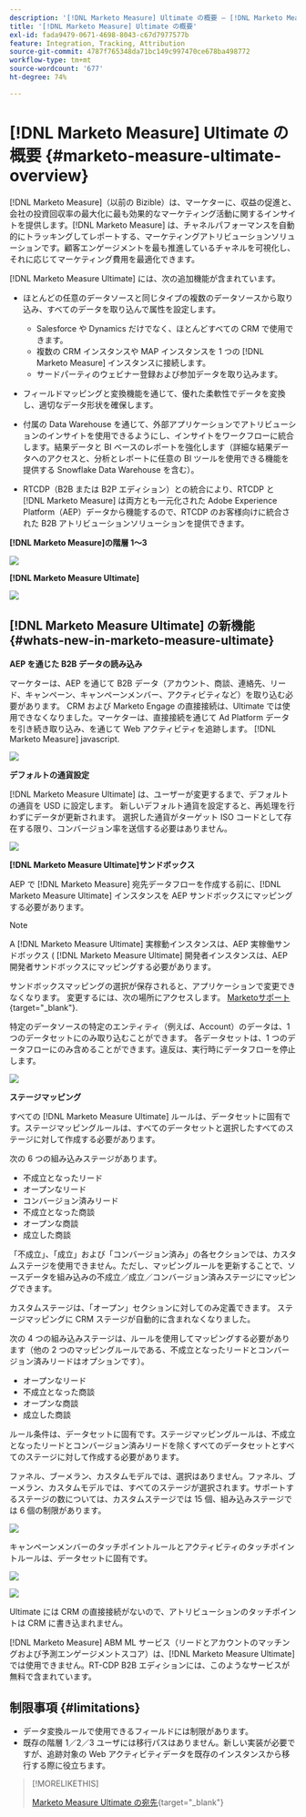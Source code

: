 ```yaml
---
description: '[!DNL Marketo Measure] Ultimate の概要 — [!DNL Marketo Measure]'
title: '[!DNL Marketo Measure] Ultimate の概要'
exl-id: fada9479-0671-4698-8043-c67d7977577b
feature: Integration, Tracking, Attribution
source-git-commit: 4787f765348da71bc149c997470ce678ba498772
workflow-type: tm+mt
source-wordcount: '677'
ht-degree: 74%

---
```


# [!DNL Marketo Measure] Ultimate の概要 {#marketo-measure-ultimate-overview}

[!DNL Marketo Measure]（以前の Bizible）は、マーケターに、収益の促進と、会社の投資回収率の最大化に最も効果的なマーケティング活動に関するインサイトを提供します。[!DNL Marketo Measure] は、チャネルパフォーマンスを自動的にトラッキングしてレポートする、マーケティングアトリビューションソリューションです。顧客エンゲージメントを最も推進しているチャネルを可視化し、それに応じてマーケティング費用を最適化できます。

[!DNL Marketo Measure Ultimate] には、次の追加機能が含まれています。

* ほとんどの任意のデータソースと同じタイプの複数のデータソースから取り込み、すべてのデータを取り込んで属性を設定します。
   * Salesforce や Dynamics だけでなく、ほとんどすべての CRM で使用できます。
   * 複数の CRM インスタンスや MAP インスタンスを 1 つの [!DNL Marketo Measure] インスタンスに接続します。
   * サードパーティのウェビナー登録および参加データを取り込みます。

* フィールドマッピングと変換機能を通じて、優れた柔軟性でデータを変換し、適切なデータ形状を確保します。

* 付属の Data Warehouse を通じて、外部アプリケーションでアトリビューションのインサイトを使用できるようにし、インサイトをワークフローに統合します。結果データと BI ベースのレポートを強化します（詳細な結果データへのアクセスと、分析とレポートに任意の BI ツールを使用できる機能を提供する Snowflake Data Warehouse を含む）。

* RTCDP（B2B または B2P エディション）との統合により、RTCDP と [!DNL Marketo Measure] は両方とも一元化された Adobe Experience Platform（AEP）データから機能するので、RTCDP のお客様向けに統合された B2B アトリビューションソリューションを提供できます。

**[!DNL Marketo Measure]の階層 1～3**

![](assets/marketo-measure-ultimate-overview-1.png)

**[!DNL Marketo Measure Ultimate]**

![](assets/marketo-measure-ultimate-overview-2.png)

## [!DNL Marketo Measure Ultimate] の新機能 {#whats-new-in-marketo-measure-ultimate}

**AEP を通じた B2B データの読み込み**

マーケターは、AEP を通じて B2B データ（アカウント、商談、連絡先、リード、キャンペーン、キャンペーンメンバー、アクティビティなど）を取り込む必要があります。 CRM および Marketo Engage の直接接続は、Ultimate では使用できなくなりました。マーケターは、直接接続を通じて Ad Platform データを引き続き取り込み、を通じて Web アクティビティを追跡します。 [!DNL Marketo Measure] javascript.

![](assets/marketo-measure-ultimate-overview-3.png)

**デフォルトの通貨設定**

[!DNL Marketo Measure Ultimate] は、ユーザーが変更するまで、デフォルトの通貨を USD に設定します。 新しいデフォルト通貨を設定すると、再処理を行わずにデータが更新されます。 選択した通貨がターゲット ISO コードとして存在する限り、コンバージョン率を送信する必要はありません。

![](assets/marketo-measure-ultimate-overview-4.png)

**[!DNL Marketo Measure Ultimate]サンドボックス**

AEP で [!DNL Marketo Measure] 宛先データフローを作成する前に、[!DNL Marketo Measure Ultimate] インスタンスを AEP サンドボックスにマッピングする必要があります。

>[!NOTE]
>
>A [!DNL Marketo Measure Ultimate] 実稼動インスタンスは、AEP 実稼働サンドボックス ( [!DNL Marketo Measure Ultimate] 開発者インスタンスは、AEP 開発者サンドボックスにマッピングする必要があります。

サンドボックスマッピングの選択が保存されると、アプリケーションで変更できなくなります。 変更するには、次の場所にアクセスします。 [Marketoサポート](https://nation.marketo.com/t5/support/ct-p/Support){target="_blank"}.

特定のデータソースの特定のエンティティ（例えば、Account）のデータは、1 つのデータセットにのみ取り込むことができます。 各データセットは、1 つのデータフローにのみ含めることができます。違反は、実行時にデータフローを停止します。

![](assets/marketo-measure-ultimate-overview-5.png)

**ステージマッピング**

すべての [!DNL Marketo Measure Ultimate] ルールは、データセットに固有です。ステージマッピングルールは、すべてのデータセットと選択したすべてのステージに対して作成する必要があります。

次の 6 つの組み込みステージがあります。

* 不成立となったリード
* オープンなリード
* コンバージョン済みリード
* 不成立となった商談
* オープンな商談
* 成立した商談

「不成立」、「成立」および「コンバージョン済み」の各セクションでは、カスタムステージを使用できません。ただし、マッピングルールを更新することで、ソースデータを組み込みの不成立／成立／コンバージョン済みステージにマッピングできます。

カスタムステージは、「オープン」セクションに対してのみ定義できます。
ステージマッピングに CRM ステージが自動的に含まれなくなりました。

次の 4 つの組み込みステージは、ルールを使用してマッピングする必要があります（他の 2 つのマッピングルールである、不成立となったリードとコンバージョン済みリードはオプションです）。

* オープンなリード
* 不成立となった商談
* オープンな商談
* 成立した商談

ルール条件は、データセットに固有です。ステージマッピングルールは、不成立となったリードとコンバージョン済みリードを除くすべてのデータセットとすべてのステージに対して作成する必要があります。

ファネル、ブーメラン、カスタムモデルでは、選択はありません。ファネル、ブーメラン、カスタムモデルでは、すべてのステージが選択されます。サポートするステージの数については、カスタムステージでは 15 個、組み込みステージでは 6 個の制限があります。

![](assets/marketo-measure-ultimate-overview-6.png)

キャンペーンメンバーのタッチポイントルールとアクティビティのタッチポイントルールは、データセットに固有です。

![](assets/marketo-measure-ultimate-overview-7.png)

![](assets/marketo-measure-ultimate-overview-8.png)

Ultimate には CRM の直接接続がないので、アトリビューションのタッチポイントは CRM に書き込まれません。

[!DNL Marketo Measure] ABM ML サービス（リードとアカウントのマッチングおよび予測エンゲージメントスコア）は、[!DNL Marketo Measure Ultimate] では使用できません。RT-CDP B2B エディションには、このようなサービスが無料で含まれています。

## 制限事項 {#limitations}

* データ変換ルールで使用できるフィールドには制限があります。
* 既存の階層 1／2／3 ユーザには移行パスはありません。新しい実装が必要ですが、追跡対象の Web アクティビティデータを既存のインスタンスから移行する際に役立ちます。

>[!MORELIKETHIS]
>
>[Marketo Measure Ultimate の宛先](https://experienceleague.adobe.com/docs/experience-platform/destinations/catalog/adobe/marketo-measure-ultimate.html?lang=ja){target="_blank"}
